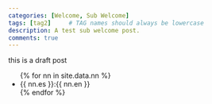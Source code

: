 ```yaml
---
categories: [Welcome, Sub Welcome]
tags: [tag2]     # TAG names should always be lowercase
description: A test sub welcome post.
comments: true
---
```

this is a draft post

<ul>
{% for nn in site.data.nn %}
  <li>
    {{ nn.es }}:{{ nn.en }}
  </li>
{% endfor %}
</ul>
